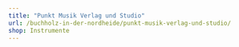 ```yaml
---
title: "Punkt Musik Verlag und Studio"
url: /buchholz-in-der-nordheide/punkt-musik-verlag-und-studio/
shop: Instrumente
---
```

